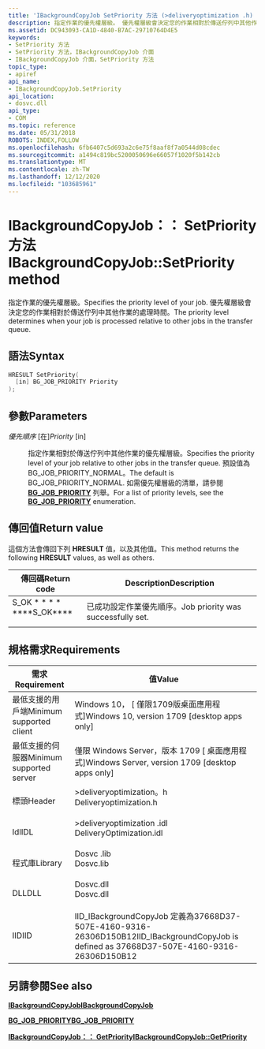 ```yaml
---
title: 'IBackgroundCopyJob SetPriority 方法 (>deliveryoptimization .h) '
description: 指定作業的優先權層級。 優先權層級會決定您的作業相對於傳送佇列中其他作業的處理時間。
ms.assetid: DC943093-CA1D-4840-B7AC-29710764D4E5
keywords:
- SetPriority 方法
- SetPriority 方法，IBackgroundCopyJob 介面
- IBackgroundCopyJob 介面，SetPriority 方法
topic_type:
- apiref
api_name:
- IBackgroundCopyJob.SetPriority
api_location:
- dosvc.dll
api_type:
- COM
ms.topic: reference
ms.date: 05/31/2018
ROBOTS: INDEX,FOLLOW
ms.openlocfilehash: 6fb6407c5d693a2c6e75f8aaf8f7a0544d08cdec
ms.sourcegitcommit: a1494c819bc5200050696e66057f1020f5b142cb
ms.translationtype: MT
ms.contentlocale: zh-TW
ms.lasthandoff: 12/12/2020
ms.locfileid: "103685961"
---
```

# <a name="ibackgroundcopyjobsetpriority-method"></a><span data-ttu-id="76590-107">IBackgroundCopyJob：： SetPriority 方法</span><span class="sxs-lookup"><span data-stu-id="76590-107">IBackgroundCopyJob::SetPriority method</span></span>

<span data-ttu-id="76590-108">指定作業的優先權層級。</span><span class="sxs-lookup"><span data-stu-id="76590-108">Specifies the priority level of your job.</span></span> <span data-ttu-id="76590-109">優先權層級會決定您的作業相對於傳送佇列中其他作業的處理時間。</span><span class="sxs-lookup"><span data-stu-id="76590-109">The priority level determines when your job is processed relative to other jobs in the transfer queue.</span></span>

## <a name="syntax"></a><span data-ttu-id="76590-110">語法</span><span class="sxs-lookup"><span data-stu-id="76590-110">Syntax</span></span>


```C++
HRESULT SetPriority(
  [in] BG_JOB_PRIORITY Priority
);
```



## <a name="parameters"></a><span data-ttu-id="76590-111">參數</span><span class="sxs-lookup"><span data-stu-id="76590-111">Parameters</span></span>

<dl> <dt>

<span data-ttu-id="76590-112">*優先順序* \[在\]</span><span class="sxs-lookup"><span data-stu-id="76590-112">*Priority* \[in\]</span></span>
</dt> <dd>

<span data-ttu-id="76590-113">指定作業相對於傳送佇列中其他作業的優先權層級。</span><span class="sxs-lookup"><span data-stu-id="76590-113">Specifies the priority level of your job relative to other jobs in the transfer queue.</span></span> <span data-ttu-id="76590-114">預設值為 BG_JOB_PRIORITY_NORMAL。</span><span class="sxs-lookup"><span data-stu-id="76590-114">The default is BG_JOB_PRIORITY_NORMAL.</span></span> <span data-ttu-id="76590-115">如需優先權層級的清單，請參閱 [**BG_JOB_PRIORITY**](bg-job-priority-.md) 列舉。</span><span class="sxs-lookup"><span data-stu-id="76590-115">For a list of priority levels, see the [**BG_JOB_PRIORITY**](bg-job-priority-.md) enumeration.</span></span>

</dd> </dl>

## <a name="return-value"></a><span data-ttu-id="76590-116">傳回值</span><span class="sxs-lookup"><span data-stu-id="76590-116">Return value</span></span>

<span data-ttu-id="76590-117">這個方法會傳回下列 **HRESULT** 值，以及其他值。</span><span class="sxs-lookup"><span data-stu-id="76590-117">This method returns the following **HRESULT** values, as well as others.</span></span>



| <span data-ttu-id="76590-118">傳回碼</span><span class="sxs-lookup"><span data-stu-id="76590-118">Return code</span></span>                                                                              | <span data-ttu-id="76590-119">Description</span><span class="sxs-lookup"><span data-stu-id="76590-119">Description</span></span>                                   |
|------------------------------------------------------------------------------------------|-----------------------------------------------|
| <dl> <span data-ttu-id="76590-120"><dt>S_OK \* \* \* \*</dt></span><span class="sxs-lookup"><span data-stu-id="76590-120"><dt>\*\*\*\*S_OK\*\*\*\*</dt></span></span> </dl> | <span data-ttu-id="76590-121">已成功設定作業優先順序。</span><span class="sxs-lookup"><span data-stu-id="76590-121">Job priority was successfully set.</span></span><br/> |



 

## <a name="requirements"></a><span data-ttu-id="76590-122">規格需求</span><span class="sxs-lookup"><span data-stu-id="76590-122">Requirements</span></span>



| <span data-ttu-id="76590-123">需求</span><span class="sxs-lookup"><span data-stu-id="76590-123">Requirement</span></span> | <span data-ttu-id="76590-124">值</span><span class="sxs-lookup"><span data-stu-id="76590-124">Value</span></span> |
|-------------------------------------|-----------------------------------------------------------------------------------------------------|
| <span data-ttu-id="76590-125">最低支援的用戶端</span><span class="sxs-lookup"><span data-stu-id="76590-125">Minimum supported client</span></span><br/> | <span data-ttu-id="76590-126">Windows 10， \[ 僅限1709版桌面應用程式\]</span><span class="sxs-lookup"><span data-stu-id="76590-126">Windows 10, version 1709 \[desktop apps only\]</span></span><br/>                                           |
| <span data-ttu-id="76590-127">最低支援的伺服器</span><span class="sxs-lookup"><span data-stu-id="76590-127">Minimum supported server</span></span><br/> | <span data-ttu-id="76590-128">僅限 Windows Server，版本 1709 \[ 桌面應用程式\]</span><span class="sxs-lookup"><span data-stu-id="76590-128">Windows Server, version 1709 \[desktop apps only\]</span></span><br/>                                       |
| <span data-ttu-id="76590-129">標頭</span><span class="sxs-lookup"><span data-stu-id="76590-129">Header</span></span><br/>                   | <dl> <span data-ttu-id="76590-130"><dt>>deliveryoptimization。h</dt></span><span class="sxs-lookup"><span data-stu-id="76590-130"><dt>Deliveryoptimization.h</dt></span></span> </dl>   |
| <span data-ttu-id="76590-131">Idl</span><span class="sxs-lookup"><span data-stu-id="76590-131">IDL</span></span><br/>                      | <dl> <span data-ttu-id="76590-132"><dt>>deliveryoptimization .idl</dt></span><span class="sxs-lookup"><span data-stu-id="76590-132"><dt>DeliveryOptimization.idl</dt></span></span> </dl> |
| <span data-ttu-id="76590-133">程式庫</span><span class="sxs-lookup"><span data-stu-id="76590-133">Library</span></span><br/>                  | <dl> <span data-ttu-id="76590-134"><dt>Dosvc .lib</dt></span><span class="sxs-lookup"><span data-stu-id="76590-134"><dt>Dosvc.lib</dt></span></span> </dl>                |
| <span data-ttu-id="76590-135">DLL</span><span class="sxs-lookup"><span data-stu-id="76590-135">DLL</span></span><br/>                      | <dl> <span data-ttu-id="76590-136"><dt>Dosvc.dll</dt></span><span class="sxs-lookup"><span data-stu-id="76590-136"><dt>Dosvc.dll</dt></span></span> </dl>                |
| <span data-ttu-id="76590-137">IID</span><span class="sxs-lookup"><span data-stu-id="76590-137">IID</span></span><br/>                      | <span data-ttu-id="76590-138">IID_IBackgroundCopyJob 定義為37668D37-507E-4160-9316-26306D150B12</span><span class="sxs-lookup"><span data-stu-id="76590-138">IID_IBackgroundCopyJob is defined as 37668D37-507E-4160-9316-26306D150B12</span></span><br/>               |



## <a name="see-also"></a><span data-ttu-id="76590-139">另請參閱</span><span class="sxs-lookup"><span data-stu-id="76590-139">See also</span></span>

<dl> <dt>

[<span data-ttu-id="76590-140">**IBackgroundCopyJob**</span><span class="sxs-lookup"><span data-stu-id="76590-140">**IBackgroundCopyJob**</span></span>](ibackgroundcopyjob-.md)
</dt> <dt>

[<span data-ttu-id="76590-141">**BG_JOB_PRIORITY**</span><span class="sxs-lookup"><span data-stu-id="76590-141">**BG_JOB_PRIORITY**</span></span>](bg-job-priority-.md)
</dt> <dt>

[<span data-ttu-id="76590-142">**IBackgroundCopyJob：： GetPriority**</span><span class="sxs-lookup"><span data-stu-id="76590-142">**IBackgroundCopyJob::GetPriority**</span></span>](ibackgroundcopyjob-getpriority.md)
</dt> </dl>

 

 





